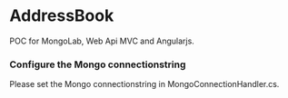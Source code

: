 AddressBook
===========

POC for MongoLab, Web Api MVC and Angularjs.

### Configure the Mongo connectionstring
Please set the Mongo connectionstring in MongoConnectionHandler.cs.
